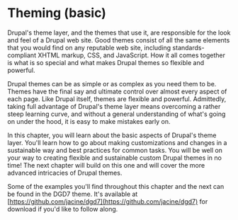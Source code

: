 # Theming (basic)

Drupal's theme layer, and the themes that use it, are responsible for the look and feel of a Drupal web site. Good themes consist of all the same elements that you would find on any reputable web site, including standards-compliant XHTML markup, CSS, and JavaScript. How it all comes together is what is so special and what makes Drupal themes so flexible and powerful.

Drupal themes can be as simple or as complex as you need them to be. Themes have the final say and ultimate control over almost every aspect of each page. Like Drupal itself, themes are flexible and powerful. Admittedly, taking full advantage of Drupal's theme layer means overcoming a rather steep learning curve, and without a general understanding of what's going on under the hood, it is easy to make mistakes early on.

In this chapter, you will learn about the basic aspects of Drupal's theme layer. You'll learn how to go about making customizations and changes in a sustainable way and best practices for common tasks. You will be well on your way to creating flexible and sustainable custom Drupal themes in no time! The next chapter will build on this one and will cover the more advanced intricacies of Drupal themes.

Some of the examples you'll find throughout this chapter and the next can be found in the DGD7 theme. It's available at [https://github.com/jacine/dgd7](https://github.com/jacine/dgd7) for download if you'd like to follow along.
